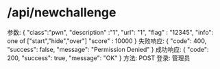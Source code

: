 # /api/newchallenge

参数: {
"class":"pwn",
"description" :"1",
"url": "1",
"flag" : "12345",
"info": one of ["start","hide","over"]
"score" : 10000
}
失败响应: {
"code": 400,
"success": false,
"message": "Permission Denied"
}
成功响应: {
"code": 200,
"success": true,
"message": "OK"
}
方法: POST
登录: 管理员